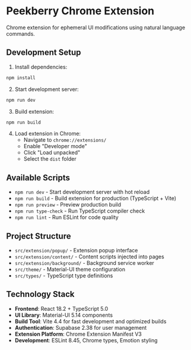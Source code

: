 # Peekberry Chrome Extension

Chrome extension for ephemeral UI modifications using natural language commands.

## Development Setup

1. Install dependencies:

```bash
npm install
```

2. Start development server:

```bash
npm run dev
```

3. Build extension:

```bash
npm run build
```

4. Load extension in Chrome:
   - Navigate to `chrome://extensions/`
   - Enable "Developer mode"
   - Click "Load unpacked"
   - Select the `dist` folder

## Available Scripts

- `npm run dev` - Start development server with hot reload
- `npm run build` - Build extension for production (TypeScript + Vite)
- `npm run preview` - Preview production build
- `npm run type-check` - Run TypeScript compiler check
- `npm run lint` - Run ESLint for code quality

## Project Structure

- `src/extension/popup/` - Extension popup interface
- `src/extension/content/` - Content scripts injected into pages
- `src/extension/background/` - Background service worker
- `src/theme/` - Material-UI theme configuration
- `src/types/` - TypeScript type definitions

## Technology Stack

- **Frontend**: React 18.2 + TypeScript 5.0
- **UI Library**: Material-UI 5.14 components
- **Build Tool**: Vite 4.4 for fast development and optimized builds
- **Authentication**: Supabase 2.38 for user management
- **Extension Platform**: Chrome Extension Manifest V3
- **Development**: ESLint 8.45, Chrome types, Emotion styling
